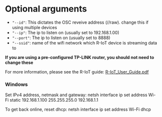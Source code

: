 # Optional arguments

- `"--id"`: This dictates the OSC reveive address (/<id>/raw). change this if using multiple devices
- `"--ip"`: The ip to listen on (usually set to 192.168.1.00)
- `"--port"`: The ip to listen on (usually set to 8888)
- `"--ssid"`: name of the wifi network which R-IoT device is streaming data to

**If you are using a pre-configured TP-LINK router, you should not need to change these**

For more information, please see the R-IoT guide:
[R-IoT_User_Guide.pdf](http://www.bitalino.com/docs/R-IoT_User_Guide.pdf)

### Windows
Set IPv4 address, netmask and gateway:
netsh interface ip set address Wi-Fi static 192.168.1.100 255.255.255.0 192.168.1.1

To get back online, reset dhcp:
netsh interface ip set address Wi-Fi dhcp




